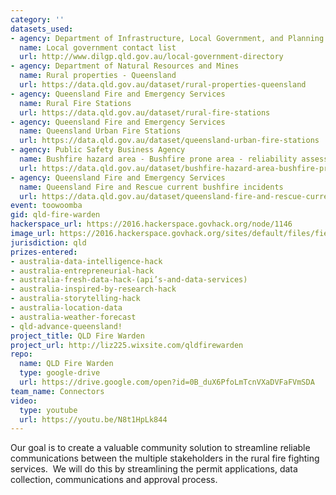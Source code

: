 ```yaml
---
category: ''
datasets_used:
- agency: Department of Infrastructure, Local Government, and Planning
  name: Local government contact list
  url: http://www.dilgp.qld.gov.au/local-government-directory
- agency: Department of Natural Resources and Mines
  name: Rural properties - Queensland
  url: https://data.qld.gov.au/dataset/rural-properties-queensland
- agency: Queensland Fire and Emergency Services
  name: Rural Fire Stations
  url: https://data.qld.gov.au/dataset/rural-fire-stations
- agency: Queensland Fire and Emergency Services
  name: Queensland Urban Fire Stations
  url: https://data.qld.gov.au/dataset/queensland-urban-fire-stations
- agency: Public Safety Business Agency
  name: Bushfire hazard area - Bushfire prone area - reliability assessment - Queensland
  url: https://data.qld.gov.au/dataset/bushfire-hazard-area-bushfire-prone-area-reliability-assessment-queensland
- agency: Queensland Fire and Emergency Services
  name: Queensland Fire and Rescue current bushfire incidents
  url: https://data.qld.gov.au/dataset/queensland-fire-and-rescue-current-bushfire-incidents
event: toowoomba
gid: qld-fire-warden
hackerspace_url: https://2016.hackerspace.govhack.org/node/1146
image_url: https://2016.hackerspace.govhack.org/sites/default/files/field/image/AGOL_Fire_app_flame.jpg
jurisdiction: qld
prizes-entered:
- australia-data-intelligence-hack
- australia-entrepreneurial-hack
- australia-fresh-data-hack-(api’s-and-data-services)
- australia-inspired-by-research-hack
- australia-storytelling-hack
- australia-location-data
- australia-weather-forecast
- qld-advance-queensland!
project_title: QLD Fire Warden
project_url: http://liz225.wixsite.com/qldfirewarden
repo:
  name: QLD Fire Warden
  type: google-drive
  url: https://drive.google.com/open?id=0B_duX6PfoLmTcnVXaDVFaFVmSDA
team_name: Connectors
video:
  type: youtube
  url: https://youtu.be/N8t1HpLk844
---
```


Our goal is to create a valuable community solution to streamline reliable communications between the multiple stakeholders in the rural fire fighting services.  We will do this by streamlining the permit applications, data collection, communications and approval process.